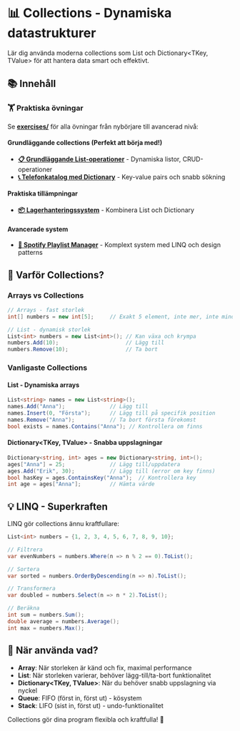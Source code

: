 # 📊 Collections - Dynamiska datastrukturer

Lär dig använda moderna collections som List<T> och Dictionary<TKey, TValue> för att hantera data smart och effektivt.

## 📚 Innehåll

### 🏋️ Praktiska övningar
Se **[exercises/](exercises/)** för alla övningar från nybörjare till avancerad nivå:

#### Grundläggande collections (Perfekt att börja med!)
- **[📋 Grundläggande List-operationer](exercises/list_basics.md)** - Dynamiska listor, CRUD-operationer
- **[📞 Telefonkatalog med Dictionary](exercises/dictionary_phonebook.md)** - Key-value pairs och snabb sökning

#### Praktiska tillämpningar  
- **[📦 Lagerhanteringssystem](exercises/inventory_management.md)** - Kombinera List och Dictionary
  
#### Avancerade system
- **[🎵 Spotify Playlist Manager](exercises/collections-mastery.md)** - Komplext system med LINQ och design patterns

## 🎯 Varför Collections?

### Arrays vs Collections
```csharp
// Arrays - fast storlek
int[] numbers = new int[5];     // Exakt 5 element, inte mer, inte mindre

// List - dynamisk storlek  
List<int> numbers = new List<int>(); // Kan växa och krympa
numbers.Add(10);                     // Lägg till
numbers.Remove(10);                  // Ta bort
```

### Vanligaste Collections

#### List<T> - Dynamiska arrays
```csharp
List<string> names = new List<string>();
names.Add("Anna");              // Lägg till
names.Insert(0, "Första");      // Lägg till på specifik position  
names.Remove("Anna");           // Ta bort första förekomst
bool exists = names.Contains("Anna"); // Kontrollera om finns
```

#### Dictionary<TKey, TValue> - Snabba uppslagningar
```csharp
Dictionary<string, int> ages = new Dictionary<string, int>();
ages["Anna"] = 25;              // Lägg till/uppdatera
ages.Add("Erik", 30);           // Lägg till (error om key finns)
bool hasKey = ages.ContainsKey("Anna");  // Kontrollera key
int age = ages["Anna"];         // Hämta värde
```

## 💡 LINQ - Superkraften

LINQ gör collections ännu kraftfullare:

```csharp
List<int> numbers = {1, 2, 3, 4, 5, 6, 7, 8, 9, 10};

// Filtrera
var evenNumbers = numbers.Where(n => n % 2 == 0).ToList();

// Sortera
var sorted = numbers.OrderByDescending(n => n).ToList();

// Transformera
var doubled = numbers.Select(n => n * 2).ToList();

// Beräkna
int sum = numbers.Sum();
double average = numbers.Average();
int max = numbers.Max();
```

## 🚀 När använda vad?

- **Array**: När storleken är känd och fix, maximal performance
- **List<T>**: När storleken varierar, behöver lägg-till/ta-bort funktionalitet  
- **Dictionary<TKey, TValue>**: När du behöver snabb uppslagning via nyckel
- **Queue<T>**: FIFO (först in, först ut) - kösystem
- **Stack<T>**: LIFO (sist in, först ut) - undo-funktionalitet

Collections gör dina program flexibla och kraftfulla! 💪